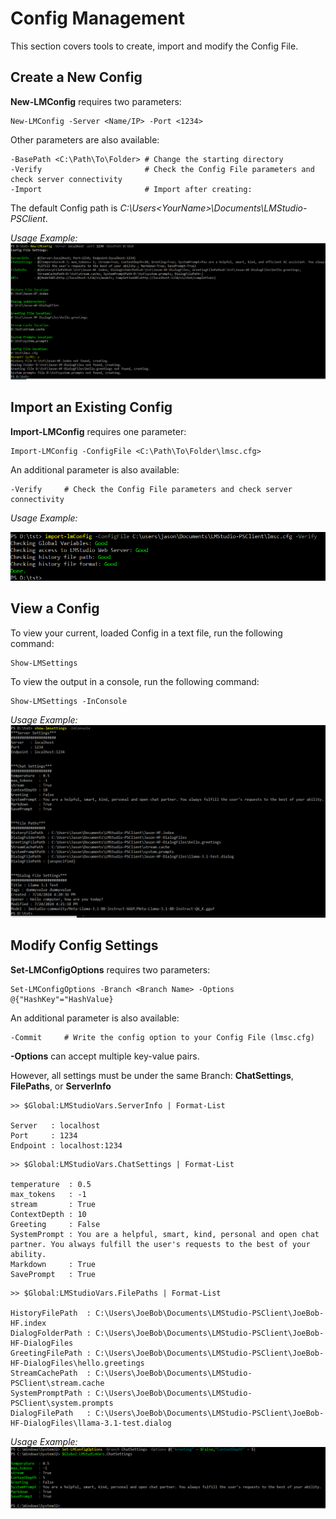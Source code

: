 
# Config Management
This section covers tools to create, import and modify the Config File.

## Create a New Config

**New-LMConfig** requires two parameters:
```
New-LMConfig -Server <Name/IP> -Port <1234>
```

Other parameters are also available:
```
-BasePath <C:\Path\To\Folder> # Change the starting directory
-Verify                       # Check the Config File parameters and check server connectivity
-Import                       # Import after creating:
```

The default Config path is *C:\Users\<YourName>\Documents\LMStudio-PSClient*.

*Usage Example:*
![](https://raw.githubusercontent.com/jross365/LMStudio-Client/main/Docs/images/new-lmconfig-example.png)

## Import an Existing Config

**Import-LMConfig** requires one parameter:
```
Import-LMConfig -ConfigFile <C:\Path\To\Folder\lmsc.cfg>

```

An additional parameter is also available:
```
-Verify     # Check the Config File parameters and check server connectivity
```

*Usage Example:*

![](https://raw.githubusercontent.com/jross365/LMStudio-Client/main/Docs/images/import-lmconfig-example.png)

## View a Config

To view your current, loaded Config in a text file, run the following command:
```
Show-LMSettings
```
To view the output in a console, run the following command:
```
Show-LMSettings -InConsole
```

*Usage Example:*
![](https://raw.githubusercontent.com/jross365/LMStudio-Client/main/Docs/images/show-lm-settings-example.png)

## Modify Config Settings

**Set-LMConfigOptions** requires two parameters:
```
Set-LMConfigOptions -Branch <Branch Name> -Options @{"HashKey"="HashValue}
```

An additional parameter is also available:
```
-Commit     # Write the config option to your Config File (lmsc.cfg)
```

**-Options** can accept multiple key-value pairs. 

However, all settings must be under the same Branch: **ChatSettings**, **FilePaths**, or **ServerInfo**

```
>> $Global:LMStudioVars.ServerInfo | Format-List

Server   : localhost
Port     : 1234
Endpoint : localhost:1234
```
```
>> $Global:LMStudioVars.ChatSettings | Format-List

temperature  : 0.5
max_tokens   : -1
stream       : True
ContextDepth : 10
Greeting     : False
SystemPrompt : You are a helpful, smart, kind, personal and open chat partner. You always fulfill the user's requests to the best of your ability.
Markdown     : True
SavePrompt   : True
```
```
>> $Global:LMStudioVars.FilePaths | Format-List

HistoryFilePath  : C:\Users\JoeBob\Documents\LMStudio-PSClient\JoeBob-HF.index
DialogFolderPath : C:\Users\JoeBob\Documents\LMStudio-PSClient\JoeBob-HF-DialogFiles
GreetingFilePath : C:\Users\JoeBob\Documents\LMStudio-PSClient\JoeBob-HF-DialogFiles\hello.greetings
StreamCachePath  : C:\Users\JoeBob\Documents\LMStudio-PSClient\stream.cache
SystemPromptPath : C:\Users\JoeBob\Documents\LMStudio-PSClient\system.prompts
DialogFilePath   : C:\Users\JoeBob\Documents\LMStudio-PSClient\JoeBob-HF-DialogFiles\llama-3.1-test.dialog
```

*Usage Example:*
![](https://raw.githubusercontent.com/jross365/LMStudio-Client/main/Docs/images/set-lmconfigoptions-example.png)